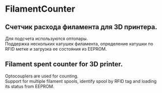 # FilamentCounter

<h2>Счетчик расхода филамента для 3D принтера.</h2>
Для подсчета используются оптопары.<br>
Поддержка нескольких катушек филамента, определение катушки по RFID метке и загрузка ее состояния из EEPROM.<br>

<h2> Filament spent counter for 3D printer. </h2>
Optocouplers are used for counting. <br>
Support for multiple filament spools, identify spool by RFID tag and loading its status from EEPROM. <br>
